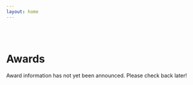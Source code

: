 ```yaml
---
layout: home
---
```

<br />
<br />

# Awards

Award information has not yet been announced. Please check back later!